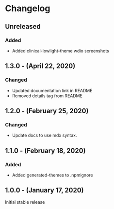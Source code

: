 Changelog
=========

Unreleased
----------
### Added
* Added clinical-lowlight-theme wdio screenshots

1.3.0 - (April 22, 2020)
------------------
### Changed
* Updated documentation link in README
* Removed details tag from README

1.2.0 - (February 25, 2020)
------------------
### Changed
* Update docs to use mdx syntax.

1.1.0 - (February 18, 2020)
------------------
### Added
* Added generated-themes to .npmignore

1.0.0 - (January 17, 2020)
------------------
Initial stable release
